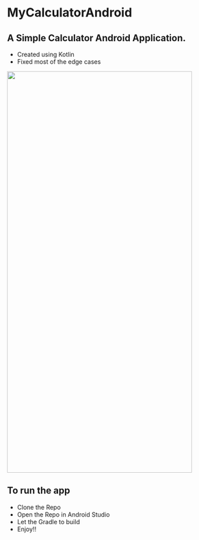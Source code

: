 # MyCalculatorAndroid
## A Simple Calculator Android Application.

<ul>
<li>Created using Kotlin </li>
<li>Fixed most of the edge cases </li>
  
</ul>

<img src = "https://github.com/SuneelKM/MyCalculatorAndroid/blob/master/screenshot/androidCalc.png" width=432 height=936>


## To run the app
* Clone the Repo
* Open the Repo in Android Studio
* Let the Gradle to build
* Enjoy!!


